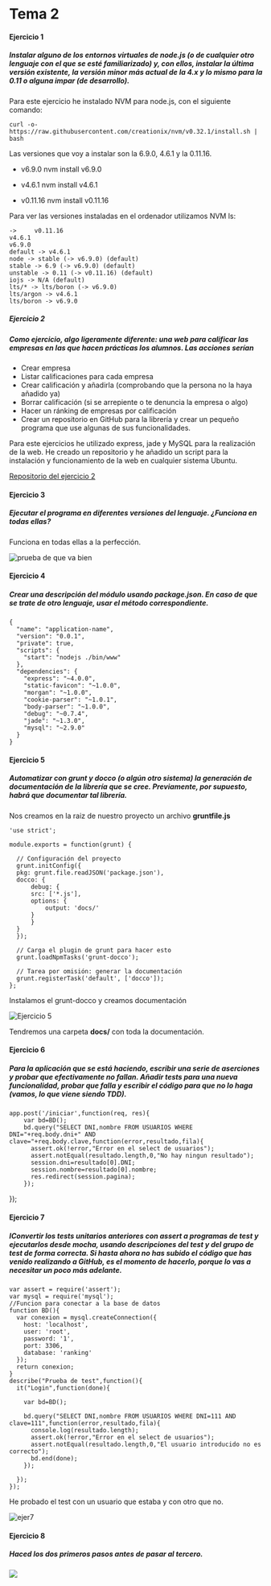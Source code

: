 # Tema 2
#### Ejercicio 1
##### Instalar alguno de los entornos virtuales de node.js (o de cualquier otro lenguaje con el que se esté familiarizado) y, con ellos, instalar la última versión existente, la versión minor más actual de la 4.x y lo mismo para la 0.11 o alguna impar (de desarrollo).
Para este ejercicio he instalado NVM para node.js, con el siguiente comando:

    curl -o- https://raw.githubusercontent.com/creationix/nvm/v0.32.1/install.sh | bash

Las versiones que voy a instalar son la 6.9.0, 4.6.1 y la 0.11.16.
- v6.9.0
      nvm install v6.9.0
- v4.6.1
      nvm install v4.6.1

- v0.11.16
      nvm install v0.11.16

Para ver las versiones instaladas en el ordenador utilizamos NVM ls:

    ->     v0.11.16
    v4.6.1
    v6.9.0
    default -> v4.6.1
    node -> stable (-> v6.9.0) (default)
    stable -> 6.9 (-> v6.9.0) (default)
    unstable -> 0.11 (-> v0.11.16) (default)
    iojs -> N/A (default)
    lts/* -> lts/boron (-> v6.9.0)
    lts/argon -> v4.6.1
    lts/boron -> v6.9.0



##### Ejercicio 2
##### Como ejercicio, algo ligeramente diferente: una web para calificar las empresas en las que hacen prácticas los alumnos. Las acciones serían

- Crear empresa
- Listar calificaciones para cada empresa
- Crear calificación y añadirla (comprobando que la persona no la haya añadido ya)
- Borrar calificación (si se arrepiente o te denuncia la empresa o algo)
- Hacer un ránking de empresas por calificación
- Crear un repositorio en GitHub para la librería y crear un pequeño programa que use algunas de sus funcionalidades.

Para este ejercicios he utilizado express, jade y MySQL para la realización de la web.
He creado un repositorio y he añadido un script para la instalación y funcionamiento de la web en cualquier sistema Ubuntu.

[Repositorio del ejercicio 2](https://github.com/makelele29/Ranking-Empresas)

#### Ejercicio 3
##### Ejecutar el programa en diferentes versiones del lenguaje. ¿Funciona en todas ellas?
Funciona en todas ellas a la perfección.

![prueba de que va bien](http://i1356.photobucket.com/albums/q726/Makelele_Junior/Captura%20de%20pantalla%20de%202016-10-22%2017-15-24_zpskdqq2onq.png?t=1477063318)

#### Ejercicio 4
##### Crear una descripción del módulo usando package.json. En caso de que se trate de otro lenguaje, usar el método correspondiente.

    {
      "name": "application-name",
      "version": "0.0.1",
      "private": true,
      "scripts": {
        "start": "nodejs ./bin/www"
      },
      "dependencies": {
        "express": "~4.0.0",
        "static-favicon": "~1.0.0",
        "morgan": "~1.0.0",
        "cookie-parser": "~1.0.1",
        "body-parser": "~1.0.0",
        "debug": "~0.7.4",
        "jade": "~1.3.0",
        "mysql": "~2.9.0"
      }
    }

#### Ejercicio 5
##### Automatizar con grunt y docco (o algún otro sistema) la generación de documentación de la librería que se cree. Previamente, por supuesto, habrá que documentar tal librería.

Nos creamos en la raiz de nuestro proyecto un archivo __gruntfile.js__

    'use strict';

    module.exports = function(grunt) {

      // Configuración del proyecto
      grunt.initConfig({
      pkg: grunt.file.readJSON('package.json'),
      docco: {
          debug: {
          src: ['*.js'],
          options: {
              output: 'docs/'
          }
          }
      }
      });

      // Carga el plugin de grunt para hacer esto
      grunt.loadNpmTasks('grunt-docco');

      // Tarea por omisión: generar la documentación
      grunt.registerTask('default', ['docco']);
    };

Instalamos el grunt-docco y creamos documentación

![Ejercicio 5](http://i1356.photobucket.com/albums/q726/Makelele_Junior/ejer5_zpsoldwwlbq.png)

Tendremos una carpeta __docs/__ con toda la documentación.


#### Ejercicio 6
##### Para la aplicación que se está haciendo, escribir una serie de aserciones y probar que efectivamente no fallan. Añadir tests para una nueva funcionalidad, probar que falla y escribir el código para que no lo haga (vamos, lo que viene siendo TDD).
    app.post('/iniciar',function(req, res){
        var bd=BD();
        bd.query("SELECT DNI,nombre FROM USUARIOS WHERE DNI="+req.body.dni+" AND clave="+req.body.clave,function(error,resultado,fila){
          assert.ok(!error,"Error en el select de usuarios");
          assert.notEqual(resultado.length,0,"No hay ningun resultado");
          session.dni=resultado[0].DNI;
          session.nombre=resultado[0].nombre;
          res.redirect(session.pagina);
        });

});


#### Ejercicio 7
##### IConvertir los tests unitarios anteriores con assert a programas de test y ejecutarlos desde mocha, usando descripciones del test y del grupo de test de forma correcta. Si hasta ahora no has subido el código que has venido realizando a GitHub, es el momento de hacerlo, porque lo vas a necesitar un poco más adelante.

    var assert = require('assert');
    var mysql = require('mysql');
    //Funcion para conectar a la base de datos
    function BD(){
      var conexion = mysql.createConnection({
        host: 'localhost',
        user: 'root',
        password: '1',
        port: 3306,
        database: 'ranking'
      });
      return conexion;
    }
    describe("Prueba de test",function(){
      it("Login",function(done){

        var bd=BD();

        bd.query("SELECT DNI,nombre FROM USUARIOS WHERE DNI=111 AND clave=111",function(error,resultado,fila){
          console.log(resultado.length);
          assert.ok(!error,"Error en el select de usuarios");
          assert.notEqual(resultado.length,0,"El usuario introducido no es correcto");
          bd.end(done);
        });

      });
    });

He probado el test con un usuario que estaba y con otro que no.

![ejer7](http://i1356.photobucket.com/albums/q726/Makelele_Junior/ejer6_zpsvrfjdkqd.png)


#### Ejercicio 8
##### Haced los dos primeros pasos antes de pasar al tercero.
![](http://i1356.photobucket.com/albums/q726/Makelele_Junior/ejer8_zpsegtanrfy.png)
